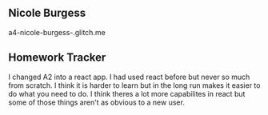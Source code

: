 ## Nicole Burgess
a4-nicole-burgess-.glitch.me

## Homework Tracker
I changed A2 into a react app. I had used react before but never so much from scratch. I think it is harder to learn but in the long run makes it easier to do what you need to do. I think theres a lot more capabilites in react but some of those things aren't as obvious to a new user.

